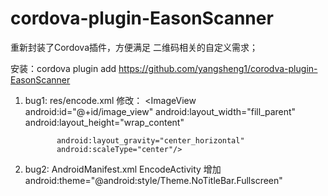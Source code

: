 # cordova-plugin-EasonScanner

重新封装了Cordova插件，方便满足 二维码相关的自定义需求；

安装：cordova plugin add https://github.com/yangsheng1/corodva-plugin-EasonScanner


1.  bug1:  res/encode.xml
           修改： <ImageView android:id="@+id/image_view"
               android:layout_width="fill_parent"
               android:layout_height="wrap_content"

               android:layout_gravity="center_horizontal"
               android:scaleType="center"/>
               
               
2.  bug2: AndroidManifest.xml 
           EncodeActivity  增加 android:theme="@android:style/Theme.NoTitleBar.Fullscreen"
